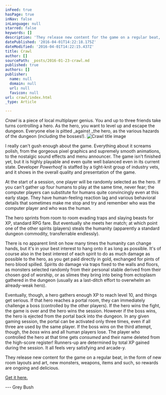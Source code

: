 ```yaml
---
inFeed: true
hasPage: true
inNav: false
inLanguage: null
starred: false
keywords: []
description: 'They release new content for the game on a regular beat, in the form of new room layouts and art, new monsters, weapons, items and such, so rewards are ongoing and delicious.'
datePublished: '2016-04-01T14:22:18.175Z'
dateModified: '2016-04-01T14:22:15.437Z'
title: Crawl
author: []
sourcePath: _posts/2016-01-23-crawl.md
published: true
authors: []
publisher:
  name: null
  domain: null
  url: null
  favicon: null
url: crawl/index.html
_type: Article

---
```

_Crawl_ is a piece of local multiplayer genius. You and up to three friends take turns controlling a hero. As the hero, you want to level up and escape the dungeon. Everyone else is pitted _against _the hero, as the various hazards of the dungeon (including the bosses!).
![Crawl title image](https://s3-us-west-2.amazonaws.com/the-grid-img/p/b72ab0958884d4cd78aec818d33eeb8ffdceafdb.png)

I really can't gush enough about the game. Everything about it screams polish, from the gorgeous pixel graphics and supremely smooth animations, to the nostalgic sound effects and menu announcer. The game isn't finished yet, but it is highly playable and even quite well balanced even in its current state. Developer _Powerhoof_ is staffed by a tight-knit group of industry vets, and it shows in the overall quality and presentation of the game.

At the start of a session, one player will be randomly selected as the hero. If you can't gather up four humans to play at the same time, never fear; the computer players can substitute for humans quite convincingly even at this early stage. They have human-feeling reaction lag and various behavioral details that sometimes make me stop and try and remember who was the computer player and who was the human.

The hero sprints from room to room evading traps and slaying beasts for XP, standard RPG fare. But eventually she meets her match; at which point one of the other spirits (players) steals the humanity (apparently a standard dungeon commodity, transferrable endlessly).

There is no apparent limit on how many times the humanity can change hands, but it's in your best interest to hang onto it as long as possible. It's of course also in the best interest of each spirit to do as much damage as possible to the hero, as you get paid directly in gold, exchanged for pints of hero blood spilled. Spirits do damage via traps fixed to the walls and floors, as monsters selected randomly from their personal stable derived from their chosen god of worship, or as slimes they bring into being from ectoplasm gathered in the dungeon (usually as a last-ditch effort to overwhelm an already-weak hero).

Eventually, though, a hero gathers enough XP to reach level 10, and things get serious. If that hero reaches a portal room, they can immediately challenge a boss (controlled by the other players). If the hero wins the fight, the game is over and the hero wins the session. However if the boss wins, the hero is ejected from the portal back into the dungeon. In any given gaming session, the portal can be activated only three times, even if all three are used by the same player. If the boss wins on the third attempt, though, the _boss_ wins and all human players lose. The player who controlled the hero at that time gets _consumed_ and their name deleted from the high-score register! Runners-up are determined by total XP gained during the session. It all feels very satisfying and arcade-y.

They release new content for the game on a regular beat, in the form of new room layouts and art, new monsters, weapons, items and such, so rewards are ongoing and delicious.

[Get it here.][0]

--- Grey Bush

[0]: http://www.powerhoof.com/crawl/